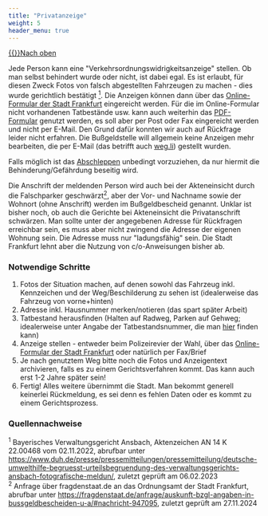 ```yaml
---
title: "Privatanzeige"
weight: 5
header_menu: true
---
```

[{{<icon class="fa fa-arrow-circle-o-up">}}Nach oben](#top)

Jede Person kann eine "Verkehrsordnungswidrigkeitsanzeige" stellen. Ob man selbst behindert wurde oder nicht, ist dabei egal. Es ist erlaubt, für diesen Zweck Fotos von falsch abgestellten Fahrzeugen zu machen - dies wurde gerichtlich bestätigt [<sup>1</sup>](#privatanzeige_quellen_1). Die Anzeigen können dann über das [Online-Formular der Stadt Frankfurt](https://portal-civ.ekom21.de/civ.public/start.html?oe=00.00.PA.FFOrdA&mode=cc&cc_key=AnzeigeOwi) eingereicht werden. Für die im Online-Formular nicht vorhandenen Tatbestände usw. kann auch weiterhin das [PDF-Formular](https://frankfurt.de/service-und-rathaus/verwaltung/aemter-und-institutionen/ordnungsamt/bussgeldstelle/verkehrsordnungswidrigkeiten-im-ruhenden-verkehr) genutzt werden, es soll aber per Post oder Fax eingereicht werden und nicht per E-Mail. Den Grund dafür konnten wir auch auf Rückfrage leider nicht erfahren. Die Bußgeldstelle will allgemein keine Anzeigen mehr bearbeiten, die per E-Mail (das betrifft auch [weg.li](https://www.weg.li/)) gestellt wurden.

Falls möglich ist das [Abschleppen](#abschleppen) unbedingt vorzuziehen, da nur hiermit die Behinderung/Gefährdung beseitig wird.

Die Anschrift der meldenden Person wird auch bei der Akteneinsicht durch die Falschparker geschwärzt[<sup>2</sup>](#privatanzeige_quellen_2), aber der Vor- und Nachname sowie der Wohnort (ohne Anschrift) werden im Bußgeldbescheid genannt. Unklar ist bisher noch, ob auch die Gerichte bei Akteneinsicht die Privatanschrift schwärzen. Man sollte unter der angegebenen Adresse für Rückfragen erreichbar sein, es muss aber nicht zwingend die Adresse der eigenen Wohnung sein. Die Adresse muss nur "ladungsfähig" sein. Die Stadt Frankfurt lehnt aber die Nutzung von c/o-Anweisungen bisher ab.

### Notwendige Schritte

1.  Fotos der Situation machen, auf denen sowohl das Fahrzeug inkl. Kennzeichen und der Weg/Beschilderung zu sehen ist (idealerweise das Fahrzeug von vorne+hinten)
2.  Adresse inkl. Hausnummer merken/notieren (das spart später Arbeit)
3.  Tatbestand herausfinden (Halten auf Radweg, Parken auf Gehweg; idealerweise unter Angabe der Tatbestandsnummer, die man [hier](https://www.kba.de/DE/Themen/ZentraleRegister/FAER/BT_KAT_OWI/btkat_node.html) finden kann)
4.  Anzeige stellen - entweder beim Polizeirevier der Wahl, über das [Online-Formular der Stadt Frankfurt](https://portal-civ.ekom21.de/civ.public/start.html?oe=00.00.FF.OrdA&mode=cc&cc_key=AnzeigeOwi) oder natürlich per Fax/Brief
5.  Je nach genutztem Weg bitte noch die Fotos und Anzeigentext archivieren, falls es zu einem Gerichtsverfahren kommt. Das kann auch erst 1-2 Jahre später sein!
6.  Fertig! Alles weitere übernimmt die Stadt. Man bekommt generell keinerlei Rückmeldung, es sei denn es fehlen Daten oder es kommt zu einem Gerichtsprozess.

### Quellennachweise

<sup id="privatanzeige_quellen_1">1</sup> Bayerisches Verwaltungsgericht Ansbach, Aktenzeichen AN 14 K 22.00468 vom 02.11.2022, abrufbar unter https://www.duh.de/presse/pressemitteilungen/pressemitteilung/deutsche-umwelthilfe-begruesst-urteilsbegruendung-des-verwaltungsgerichts-ansbach-fotografische-meldun/, zuletzt geprüft am 06.02.2023  
<sup id="privatanzeige_quellen_2">2</sup> Anfrage über fragdenstaat.de an das Ordnungsamt der Stadt Frankfurt, abrufbar unter https://fragdenstaat.de/anfrage/auskunft-bzgl-angaben-in-bussgeldbescheiden-u-a/#nachricht-947095, zuletzt geprüft am 27.11.2024
